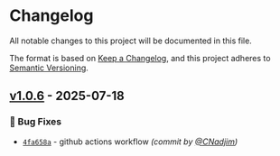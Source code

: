 # Changelog
All notable changes to this project will be documented in this file.

The format is based on [Keep a Changelog](https://keepachangelog.com/en/1.0.0/),
and this project adheres to [Semantic Versioning](https://semver.org/spec/v2.0.0.html).

## [v1.0.6] - 2025-07-18
### :bug: Bug Fixes
- [`4fa658a`](https://github.com/quiz-me-up/java-sdk/commit/4fa658aff5d700a8170e9fa93d86915c0638e236) - github actions workflow *(commit by [@CNadjim](https://github.com/CNadjim))*

[v1.0.6]: https://github.com/quiz-me-up/java-sdk/compare/v1.0.5...v1.0.6
